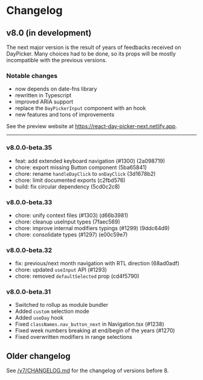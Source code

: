 # Changelog

## v8.0 (in development)

The next major version is the result of years of feedbacks received on
DayPicker. Many choices had to be done, so its props will be mostly incompatible
with the previous versions.

### Notable changes

- now depends on date-fns library
- rewritten in Typescript
- improved ARIA support
- replace the `DayPickerInput` component with an hook
- new features and tons of improvements

See the preview website at https://react-day-picker-next.netlify.app.

---

### v8.0.0-beta.35

- feat: add extended keyboard navigation (#1300) (2a098719)
- chore: export missing Button component (5ba65841)
- chore: rename `handleDayClick` to `onDayClick` (3d1678b2)
- chore: limit documented exports (c2fbd576)
- build: fix circular dependency (5cd0c2c8)

### v8.0.0-beta.33

- chore: unify context files (#1303) (d66b3981)
- chore: cleanup useInput types (7faec569)
- chore: improve internal modifiers typings (#1299) (9ddc64d9)
- chore: consolidate types (#1297) (e00c59e7)

### v8.0.0-beta.32

- fix: previous/next month navigation with RTL direction (68ad0adf)
- chore: updated `useInput` API (#1293)
- chore: removed `defaultSelected` prop (cd4f5790)

### v8.0.0-beta.31

- Switched to rollup as module bundler
- Added `custom` selection mode
- Added `useDay` hook
- Fixed `classNames.nav_button_next` in Navigation.tsx (#1238)
- Fixed week numbers breaking at end/begin of the years (#1270)
- Fixed overwritten modifiers in range selections

## Older changelog

See [/v7/CHANGELOG.md](https://github.com/gpbl/react-day-picker/blob/v7/CHANGELOG.md) for the changelog of versions before 8.
